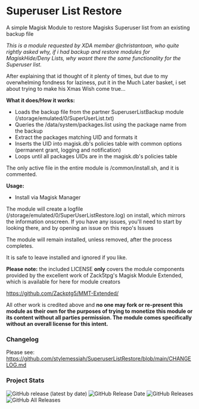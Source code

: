 # Superuser List Restore

A simple Magisk Module to restore Magisks Superuser list from an existing backup file

*This is a module requested by XDA member @christantoan, who quite rightly asked why, if i had backup and restore modules for MagiskHide/Deny Lists, why wasnt there the same functionality for the Superuser list.*

After explaining that id thought of it plenty of times, but due to my overwhelming fondness for laziness, put it in the Much Later basket, i set about trying to make his Xmas Wish come true...

**What it does/How it works:**

- Loads the backup file from the partner SuperuserListBackup module (/storage/emulated/0/SuperUserList.txt)
- Queries the /data/system/packages.list using the package name from the backup
- Extract the packages matching UID and formats it
- Inserts the UID into magisk.db's policies table with common options (permanent grant, logging and notification)
- Loops until all packages UIDs are in the magisk.db's policies table

The only active file in the entire module is /common/install.sh, and it is commented.

**Usage:**

- Install via Magisk Manager

The module will create a logfile (/storage/emulated/0/SuperUserListRestore.log) on install, which mirrors the information onscreen. If you have any issues, you'll need to start by looking there, and by opening an issue on this repo's Issues

The module will remain installed, unless removed, after the process completes.

It is safe to leave installed and ignored if you like.


**Please note:** the included LICENSE **only** covers the module components provided by the excellent work of Zack5tpg's 
Magisk Module Extended, which is available for here for module creators

https://github.com/Zackptg5/MMT-Extended/

All other work is credited above and **no one may fork or re-present this module as their own for the purposes of trying to 
monetize this module or its content without all parties permission. The module comes specifically without an overall license 
for this intent.**


### Changelog ###

Please see: https://github.com/stylemessiah/SuperuserListRestore/blob/main/CHANGELOG.md


### Project Stats ###

![GitHub release (latest by date)](https://img.shields.io/github/v/release/stylemessiah/SuperuserListRestore?label=Release&style=plastic)
![GitHub Release Date](https://img.shields.io/github/release-date/stylemessiah/SuperuserListRestore?label=Release%20Date&style=plastic)
![GitHub Releases](https://img.shields.io/github/downloads/stylemessiah/SuperuserListRestore/latest/total?label=Downloads%20%28Latest%20Release%29&style=plastic)
![GitHub All Releases](https://img.shields.io/github/downloads/stylemessiah/SuperuserListRestore/total?label=Total%20Downloads%20%28All%20Releases%29&style=plastic)
